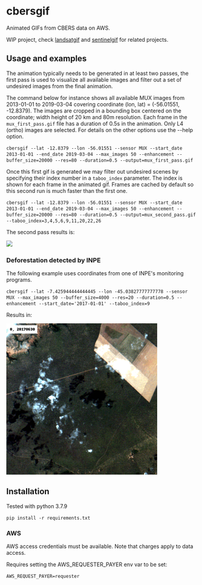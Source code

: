 # cbersgif

Animated GIFs from CBERS data on AWS.

WIP project, check [landsatgif](https://github.com/vincentsarago/landsatgif) and [sentinelgif](https://github.com/fredliporace/sentinelgif) for related projects.

## Usage and examples

The animation typically needs to be generated in at least two passes, the first
pass is used to visualize all available images and filter out a set of undesired
images from the final animation.

The command below for instance shows all available MUX images from 2013-01-01 to 2019-03-04 covering coordinate (lon, lat) = (-56.01551, -12.8379). The images are cropped in a bounding box centered on the coordinate; width height of 20 km and 80m resolution. Each frame in the ```mux_first_pass.gif``` file has a
duration of 0.5s in the animation. Only L4 (ortho) images are selected.
For details on the other options use the --help option.

```
cbersgif --lat -12.8379 --lon -56.01551 --sensor MUX --start_date 2013-01-01 --end_date 2019-03-04 --max_images 50 --enhancement --buffer_size=20000 --res=80 --duration=0.5 --output=mux_first_pass.gif
```

Once this first gif is generated we may filter out undesired scenes by
specifying their index number in a ```taboo_index``` parameter. The index
is shown for each frame in the animated gif. Frames are cached by default so
this second run is much faster than the first one.

```
cbersgif --lat -12.8379 --lon -56.01551 --sensor MUX --start_date 2013-01-01 --end_date 2019-03-04 --max_images 50 --enhancement --buffer_size=20000 --res=80 --duration=0.5 --output=mux_second_pass.gif --taboo_index=3,4,5,6,9,11,20,22,26
```

The second pass results is:

![](img_samples/1426060a-f0a8-11e8-b241-080027243b40.gif)

### Deforestation detected by INPE

The following example uses coordinates from one of INPE's monitoring
programs.

```
cbersgif --lat -7.425944444444445 --lon -45.03827777777778 --sensor MUX --max_images 50 --buffer_size=4000 --res=20 --duration=0.5 --enhancement --start_date='2017-01-01' --taboo_index=9
```

Results in:

![](img_samples/4af2d2c4-f190-11e8-af39-080027243b40.gif)

## Installation

Tested with python 3.7.9

```
pip install -r requirements.txt
```

### AWS

AWS access credentials must be available. Note that charges apply to data access.

Requires setting the AWS_REQUESTER_PAYER env var to be set:

```
AWS_REQUEST_PAYER=requester
```
